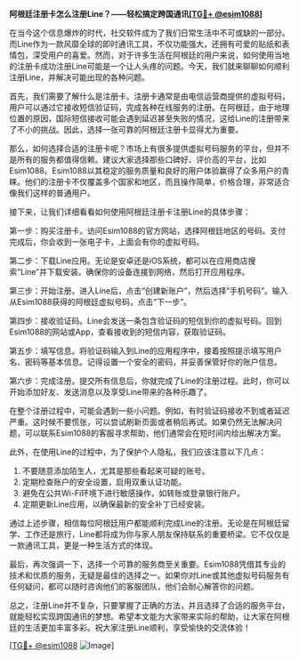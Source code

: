 **阿根廷注册卡怎么注册Line？——轻松搞定跨国通讯[[TG💪+ @esim1088](https://t.me/s/esim1088)]**

在当今这个信息爆炸的时代，社交软件成为了我们日常生活中不可或缺的一部分。而Line作为一款风靡全球的即时通讯工具，不仅功能强大，还拥有可爱的贴纸和表情包，深受用户的喜爱。然而，对于许多生活在阿根廷的用户来说，如何使用当地的注册卡成功注册Line可能是一个让人头疼的问题。今天，我们就来聊聊如何顺利注册Line，并解决可能出现的各种问题。

首先，我们需要了解什么是注册卡。注册卡通常是由电信运营商提供的虚拟号码，用户可以通过它接收短信验证码，完成各种在线服务的注册。在阿根廷，由于地理位置的原因，国际短信接收可能会遇到延迟甚至失败的情况，这给Line的注册带来了不小的挑战。因此，选择一张可靠的阿根廷注册卡显得尤为重要。

那么，如何选择合适的注册卡呢？市场上有很多提供虚拟号码服务的平台，但并不是所有的服务都值得信赖。建议大家选择那些口碑好、评价高的平台，比如Esim1088。Esim1088以其稳定的服务质量和良好的用户体验赢得了众多用户的青睐。他们的注册卡不仅覆盖多个国家和地区，而且操作简单，价格合理，非常适合像我们这样的普通用户。

接下来，让我们详细看看如何使用阿根廷注册卡注册Line的具体步骤：

第一步：购买注册卡。访问Esim1088的官方网站，选择阿根廷地区的号码。支付完成后，你会收到一张电子卡，上面会有你的虚拟号码。

第二步：下载Line应用。无论是安卓还是iOS系统，都可以在应用商店搜索“Line”并下载安装。确保你的设备连接到网络，然后打开应用程序。

第三步：开始注册。进入Line后，点击“创建新账户”，然后选择“手机号码”。输入从Esim1088获得的阿根廷虚拟号码，点击“下一步”。

第四步：接收验证码。Line会发送一条包含验证码的短信到你的虚拟号码。回到Esim1088的网站或App，查看接收到的短信内容，获取验证码。

第五步：填写信息。将验证码输入到Line的应用程序中，接着按照提示填写用户名、密码等基本信息。记得设置一个安全的密码，并妥善保管好你的账户信息。

第六步：完成注册。提交所有信息后，你就完成了Line的注册过程。此时，你可以开始添加好友、发送消息以及享受Line带来的各种乐趣了。

在整个注册过程中，可能会遇到一些小问题。例如，有时验证码接收不到或者延迟严重。这时候不要慌张，可以尝试刷新页面或者稍后再试。如果仍然无法解决问题，可以联系Esim1088的客服寻求帮助，他们通常会在短时间内给出解决方案。

此外，在使用Line的过程中，为了保护个人隐私，我们应该注意以下几点：

1. 不要随意添加陌生人，尤其是那些看起来可疑的账号。
2. 定期检查账户的安全设置，启用双重认证功能。
3. 避免在公共Wi-Fi环境下进行敏感操作，如转账或登录银行账户。
4. 定期更新Line应用，以确保最新的安全补丁已经安装。

通过上述步骤，相信每位阿根廷用户都能顺利完成Line的注册。无论是在阿根廷留学、工作还是旅行，Line都将成为你与家人朋友保持联系的重要桥梁。它不仅仅是一款通讯工具，更是一种生活方式的体现。

最后，再次强调一下，选择一个可靠的服务商至关重要。Esim1088凭借其专业的技术和优质的服务，无疑是最佳的选择之一。如果你对Line或其他虚拟号码服务有任何疑问，都可以随时咨询他们的客服团队，他们会耐心解答你的问题。

总之，注册Line并不复杂，只要掌握了正确的方法，并且选择了合适的服务平台，就能轻松实现跨国通讯的梦想。希望本文能为大家带来实际的帮助，让大家在阿根廷的生活更加丰富多彩。祝大家注册Line顺利，享受愉快的交流体验！

[[TG💪+ @esim1088](https://t.me/s/esim1088) ![Image](https://i.postimg.cc/4NQfJmqS/Snipaste-2025-05-13-00-14-12.png)]